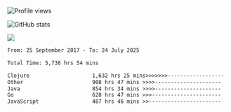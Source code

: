![Profile views](https://komarev.com/ghpvc/?username=liuchong)

![GitHub stats](https://github-readme-stats.vercel.app/api?username=liuchong&show_icons=true)

<img src="https://cr-skills-chart-widget.azurewebsites.net/api/api?username=liuchong&skills=Java,JavaScript,Python,Go,Rust,Zig&show-other-skills=true"/>

<!--START_SECTION:waka-->

```txt
From: 25 September 2017 - To: 24 July 2025

Total Time: 5,738 hrs 54 mins

Clojure                    1,632 hrs 25 mins>>>>>>>------------------   28.44 %
Other                      908 hrs 47 mins >>>>---------------------   15.84 %
Java                       854 hrs 34 mins >>>>---------------------   14.89 %
Go                         628 hrs 47 mins >>>----------------------   10.96 %
JavaScript                 487 hrs 46 mins >>-----------------------   08.50 %
```

<!--END_SECTION:waka-->
